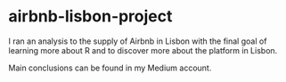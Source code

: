# airbnb-lisbon-project

I ran an analysis to the supply of Airbnb in Lisbon with the final goal of learning more about R and to discover more about the platform in Lisbon.

Main conclusions can be found in my Medium account.
